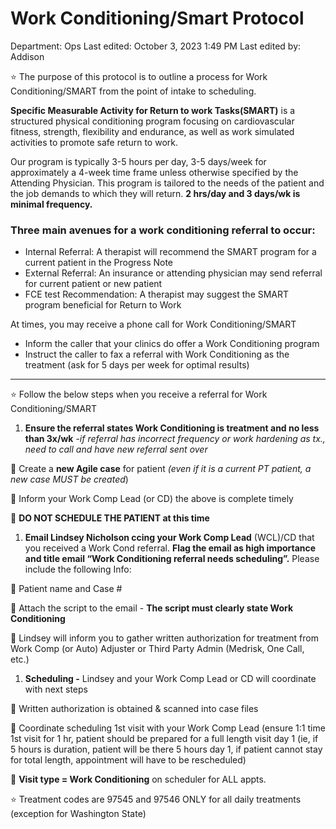 # Work Conditioning/Smart Protocol

Department: Ops
Last edited: October 3, 2023 1:49 PM
Last edited by: Addison

<aside>
⭐ The purpose of this protocol is to outline a process for Work Conditioning/SMART from the point of intake to scheduling.

</aside>

**Specific Measurable Activity for Return to work Tasks(SMART)** is a structured physical conditioning program focusing on cardiovascular fitness, strength, flexibility and endurance, as well as work simulated activities to promote safe return to work.

Our program is typically 3-5 hours per day, 3-5 days/week for approximately a 4-week time frame unless otherwise specified by the Attending Physician. This program is tailored to the needs of the patient and the job demands to which they will return. **2 hrs/day and 3 days/wk is minimal frequency.**

### Three main avenues for a work conditioning referral to occur:

- Internal Referral: A therapist will recommend the SMART program for a current patient in the Progress Note
- External Referral: An insurance or attending physician may send referral for current patient or new patient
- FCE test Recommendation: A therapist may suggest the SMART program beneficial for Return to Work

At times, you may receive a phone call for Work Conditioning/SMART

- Inform the caller that your clinics do offer a Work Conditioning program
- Instruct the caller to fax a referral with Work Conditioning as the treatment (ask for 5 days per week for optimal results)

---

<aside>
⭐ Follow the below steps when you receive a referral for Work Conditioning/SMART

</aside>

1. **Ensure the referral states Work Conditioning is treatment and no less than 3x/wk**
-*if referral has incorrect frequency or work hardening as tx., need to call and have new referral sent over*

 Create a **new Agile case** for patient *(even if it is a current PT patient, a new case MUST be created*)

 Inform your Work Comp Lead (or CD) the above is complete timely

 **DO NOT SCHEDULE THE PATIENT at this time**

1. **Email Lindsey Nicholson ccing your Work Comp Lead** (WCL)/CD that you received a Work Cond referral. **Flag the email as high importance and title email “Work Conditioning referral needs scheduling”.** Please include the following Info:

 Patient name and Case #

 Attach the script to the email - **The script must clearly state Work Conditioning**

 Lindsey will inform you to gather written authorization for treatment from Work Comp (or Auto) Adjuster or Third Party Admin (Medrisk, One Call, etc.)

1. **Scheduling -** Lindsey and your Work Comp Lead or CD will coordinate with next steps

 Written authorization is obtained & scanned into case files

 Coordinate scheduling 1st visit with your Work Comp Lead (ensure 1:1 time 1st visit for 1 hr, patient should be prepared for a full length visit day 1 (ie, if 5 hours is duration, patient will be there 5 hours day 1, if patient cannot stay for total length, appointment will have to be rescheduled)

 **Visit type = Work Conditioning** on scheduler for ALL appts.

<aside>
⭐ Treatment codes are 97545 and 97546 ONLY for all daily treatments (exception for Washington State)

</aside>